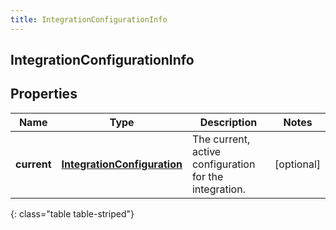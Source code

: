```yaml
---
title: IntegrationConfigurationInfo
---
```


## IntegrationConfigurationInfo

## Properties

| Name        | Type                                                                             | Description                                            | Notes      |
| ----------- | -------------------------------------------------------------------------------- | ------------------------------------------------------ | ---------- |
| **current** | <!----><!---->[**IntegrationConfiguration**](IntegrationConfiguration.md)<!----> | The current, active configuration for the integration. | [optional] |

{: class="table table-striped"}
